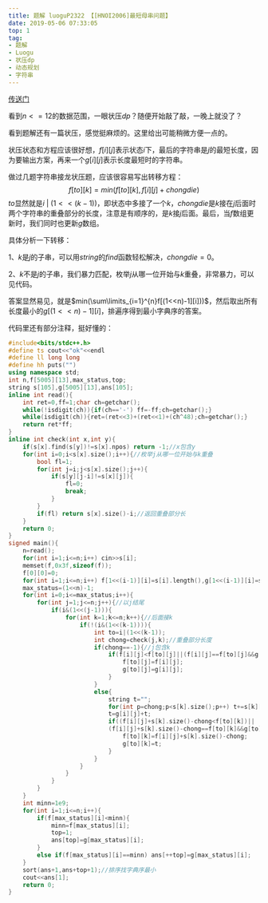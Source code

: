 ```yaml
---
title: 题解 luoguP2322 【[HNOI2006]最短母串问题】
date: 2019-05-06 07:33:05
top: 1
tag:
- 题解
- Luogu
- 状压dp
- 动态规划
- 字符串
---
```

[传送门](<https://www.luogu.org/problemnew/show/P2322>)

看到$n<=12$的数据范围，一眼状压$dp​$？随便开始敲了敲，一晚上就没了？

看到题解还有一篇状压，感觉挺麻烦的。这里给出可能稍微方便一点的。

状压状态和方程应该很好想，$f[i][j]$表示状态$i$下，最后的字符串是$j$的最短长度，因为要输出方案，再来一个$g[i][j]$表示长度最短时的字符串。

做过几题字符串接龙状压题，应该很容易写出转移方程：
$$
f[to][k]=min(f[to][k],f[i][j]+chongdie)
$$
$to$显然就是$i\ |\ (1<<(k-1))$，即状态中多接了一个$k$，$chongdie$是$k$接在$j$后面时两个字符串的重叠部分的长度，注意是有顺序的，是$k$接$j$后面。最后，当$f$数组更新时，我们同时也更新$g$数组。

具体分析一下转移：

1、$k$是$j$的子串，可以用$string$的$find$函数轻松解决，$chongdie=0$。

2、$k$不是$j$的子串，我们暴力匹配，枚举$j$从哪一位开始与$k$重叠，非常暴力，可以见代码。

答案显然易见，就是$min(\sum\limits_{i=1}^{n}f[(1<<n)-1][i]))$，然后取出所有长度最小的$g[(1<<n)-1][i]$，排遍序得到最小字典序的答案。

代码里还有部分注释，挺好懂的：
```cpp
#include<bits/stdc++.h>
#define ts cout<<"ok"<<endl
#define ll long long
#define hh puts("")
using namespace std;
int n,f[5005][13],max_status,top;
string s[105],g[5005][13],ans[105];
inline int read(){
    int ret=0,ff=1;char ch=getchar();
    while(!isdigit(ch)){if(ch=='-') ff=-ff;ch=getchar();}
    while(isdigit(ch)){ret=(ret<<3)+(ret<<1)+(ch^48);ch=getchar();}
    return ret*ff;
}
inline int check(int x,int y){
    if(s[x].find(s[y])!=s[x].npos) return -1;//x包含y 
    for(int i=0;i<s[x].size();i++){//枚举j从哪一位开始与k重叠
        bool fl=1;
        for(int j=i;j<s[x].size();j++){
            if(s[y][j-i]!=s[x][j]){
                fl=0;
                break;
            }
        }
        if(fl) return s[x].size()-i;//返回重叠部分长 
    }
    return 0;
}
signed main(){
    n=read();
    for(int i=1;i<=n;i++) cin>>s[i];
    memset(f,0x3f,sizeof(f));
    f[0][0]=0;
    for(int i=1;i<=n;i++) f[1<<(i-1)][i]=s[i].length(),g[1<<(i-1)][i]=s[i];
    max_status=(1<<n)-1;
    for(int i=0;i<=max_status;i++){
        for(int j=1;j<=n;j++){//以j结尾 
            if(i&(1<<(j-1))){
                for(int k=1;k<=n;k++){//后面接k 
                    if(!(i&(1<<(k-1)))){
                        int to=i|(1<<(k-1));
                        int chong=check(j,k);//重叠部分长度 
                        if(chong==-1){//j包含k 
                            if(f[i][j]<f[to][j]||(f[i][j]==f[to][j]&&g[to][j]>g[i][j])){
                                f[to][j]=f[i][j];
                                g[to][j]=g[i][j];
                            }
                        }
                        else{
                            string t="";
                            for(int p=chong;p<s[k].size();p++) t+=s[k][p];//t是j接上k后多出来的一段字符 
                            t=g[i][j]+t;
                            if((f[i][j]+s[k].size()-chong<f[to][k])||
                            (f[i][j]+s[k].size()-chong==f[to][k]&&g[to][k]>t)){
                                f[to][k]=f[i][j]+s[k].size()-chong;
                                g[to][k]=t;
                            }
                        }
                    }
                }
            }
        }
    }
    int minn=1e9;
    for(int i=1;i<=n;i++){
        if(f[max_status][i]<minn){
            minn=f[max_status][i];
            top=1;
            ans[top]=g[max_status][i];
        }
        else if(f[max_status][i]==minn) ans[++top]=g[max_status][i];
    }
    sort(ans+1,ans+top+1);//排序找字典序最小 
    cout<<ans[1];
    return 0;
}
```